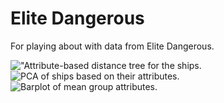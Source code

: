 # Elite Dangerous
For playing about with data from Elite Dangerous.

!["Attribute-based distance tree for the ships.](https://github.com/TKeggin/elite_dangerous/blob/main/plot_readme/ship_niche.jpg)
![PCA of ships based on their attributes.](https://github.com/TKeggin/elite_dangerous/blob/main/plot_readme/ship_pca.jpg)
![Barplot of mean group attributes.](https://github.com/TKeggin/elite_dangerous/blob/main/plot_readme/ship_tree.jpg)
